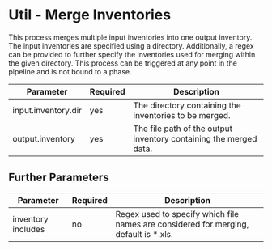 # Util - Merge Inventories

This process merges multiple input inventories into one output inventory. The input inventories are specified using a 
directory. Additionally, a regex can be provided to further specify the inventories used for merging within the given 
directory. This process can be triggered at any point in the pipeline and is not bound to a phase.

| Parameter           | Required | Description                                                       |
|---------------------|----------|-------------------------------------------------------------------|
| input.inventory.dir | yes      | The directory containing the inventories to be merged.            |
| output.inventory    | yes      | The file path of the output inventory containing the merged data. |


## Further Parameters

| Parameter          | Required | Description                                                                          |
|--------------------|----------|--------------------------------------------------------------------------------------|
| inventory includes | no       | Regex used to specify which file names are considered for merging, default is *.xls. |
